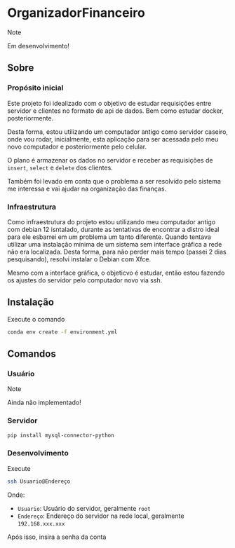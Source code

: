 # OrganizadorFinanceiro

> [!NOTE]
> Em desenvolvimento!
## Sobre
### Propósito inicial
Este projeto foi idealizado com o objetivo de estudar requisições entre servidor e clientes no formato de api de dados. Bem como estudar docker, posteriormente.

Desta forma, estou utilizando um computador antigo como servidor caseiro, onde vou rodar, inicialmente, esta aplicação para ser acessada pelo meu novo computador e posteriormente pelo celular.

O plano é armazenar os dados no servidor e receber as requisições de `insert`, `select` e `delete` dos clientes.

Também foi levado em conta que o problema a ser resolvido pelo sistema me interessa e vai ajudar na organização das finanças.

### Infraestrutura
Como infraestrutura do projeto estou utilizando meu computador antigo com debian 12 isntalado, durante as tentativas de encontrar a distro ideal para ele esbarrei em um problema um tanto diferente. Quando tentava utilizar uma instalação mínima de um sistema sem interface gráfica a rede não era localizada. Desta forma, para não perder mais tempo (passei 2 dias pesquisando), resolvi instalar o Debian com Xfce. 

Mesmo com a interface gráfica, o objeticvo é estudar, então estou fazendo os ajustes do servidor pelo computador novo via ssh.

## Instalação

Execute o comando

```bash
conda env create -f environment.yml
```

## Comandos

### Usuário

> [!NOTE]
> Ainda não implementado!

### Servidor

```bash
pip install mysql-connector-python
```
### Desenvolvimento

Execute

```bash
ssh Usuario@Endereço
```

Onde:

* `Usuario`: Usuário do servidor, geralmente `root`
* `Endereço`: Endereço do servidor na rede local, geralmente `192.168.xxx.xxx`

Após isso, insira a senha da conta